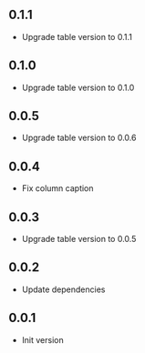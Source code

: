 ## 0.1.1

- Upgrade table version to 0.1.1

## 0.1.0

- Upgrade table version to 0.1.0

## 0.0.5

- Upgrade table version to 0.0.6

## 0.0.4

- Fix column caption

## 0.0.3

- Upgrade table version to 0.0.5

## 0.0.2

- Update dependencies

## 0.0.1

- Init version